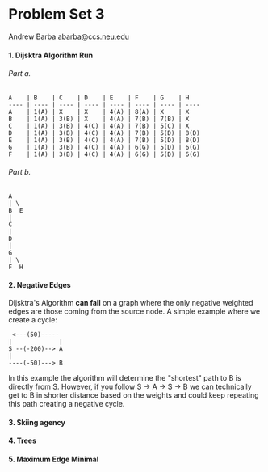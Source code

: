 Problem Set 3
=============

Andrew Barba [abarba@ccs.neu.edu](abarba@ccs.neu.edu)

#### 1. Dijsktra Algorithm Run

###### Part a.

```
A    | B    | C    | D    | E    | F    | G    | H
---- | ---- | ---- | ---- | ---- | ---- | ---- | ----
A    | 1(A) | X    | X    | 4(A) | 8(A) | X    | X
B    | 1(A) | 3(B) | X    | 4(A) | 7(B) | 7(B) | X
C    | 1(A) | 3(B) | 4(C) | 4(A) | 7(B) | 5(C) | X
D    | 1(A) | 3(B) | 4(C) | 4(A) | 7(B) | 5(D) | 8(D)
E    | 1(A) | 3(B) | 4(C) | 4(A) | 7(B) | 5(D) | 8(D)
G    | 1(A) | 3(B) | 4(C) | 4(A) | 6(G) | 5(D) | 6(G)
F    | 1(A) | 3(B) | 4(C) | 4(A) | 6(G) | 5(D) | 6(G)
```

###### Part b.

```
A
| \
B  E
|
C
|
D
|
G
| \
F  H
```

#### 2. Negative Edges

Dijsktra's Algorithm **can fail** on a graph where the only negative weighted edges are those coming from the source node. A simple example where we create a cycle:

```
 <---(50)-----
|             |
S --(-200)--> A
|
----(-50)---> B
```

In this example the algorithm will determine the "shortest" path to B is directly from S. However, if you follow S -> A -> S -> B we can technically get to B in shorter distance based on the weights and could keep repeating this path creating a negative cycle.

#### 3. Skiing agency

#### 4. Trees

#### 5. Maximum Edge Minimal
